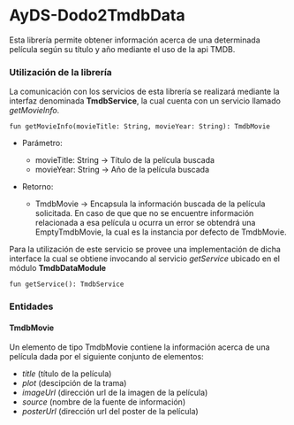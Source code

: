 # AyDS-Dodo2TmdbData
Esta librería permite obtener información acerca de una determinada película según su título y año mediante el uso de la api TMDB.

### Utilización de la librería
La comunicación con los servicios de esta librería se realizará mediante la interfaz denominada **TmdbService**, la cual cuenta con un servicio llamado *getMovieInfo*.

```
fun getMovieInfo(movieTitle: String, movieYear: String): TmdbMovie
```
 * Parámetro:
   * movieTitle: String -> Título de la película buscada
   * movieYear: String -> Año de la película buscada

 * Retorno:
   * TmdbMovie -> Encapsula la información buscada de la película solicitada. En caso de que que no se encuentre información relacionada a esa película u ocurra un error se obtendrá una EmptyTmdbMovie, la cual es la instancia por defecto de TmdbMovie.

Para la utilización de este servicio se provee una implementación de dicha interface la cual se obtiene invocando al servicio *getService* ubicado en el módulo **TmdbDataModule**

```
fun getService(): TmdbService
```

### Entidades
#### TmdbMovie
Un elemento de tipo TmdbMovie contiene la información acerca de una película dada por el siguiente conjunto de elementos:
* *title* (título de la película)
* *plot* (descipción de la trama)
* *imageUrl* (dirección url de la imagen de la película)
* *source* (nombre de la fuente de información)
* *posterUrl* (dirección url del poster de la película)
